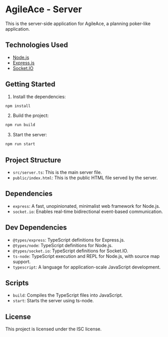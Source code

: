 # AgileAce - Server

This is the server-side application for AgileAce, a planning poker-like application.

## Technologies Used

- [Node.js](https://nodejs.org/)
- [Express.js](https://expressjs.com/)
- [Socket.IO](https://socket.io/)

## Getting Started

1. Install the dependencies:

```sh
npm install
```

2. Build the project:

```sh
npm run build
```

3. Start the server:

```sh
npm run start
```

## Project Structure

- `src/server.ts`: This is the main server file.
- `public/index.html`: This is the public HTML file served by the server.

## Dependencies

- `express`: A fast, unopinionated, minimalist web framework for Node.js.
- `socket.io`: Enables real-time bidirectional event-based communication.

## Dev Dependencies

- `@types/express`: TypeScript definitions for Express.js.
- `@types/node`: TypeScript definitions for Node.js.
- `@types/socket.io`: TypeScript definitions for Socket.IO.
- `ts-node`: TypeScript execution and REPL for Node.js, with source map support.
- `typescript`: A language for application-scale JavaScript development.

## Scripts

- `build`: Compiles the TypeScript files into JavaScript.
- `start`: Starts the server using ts-node.

## License

This project is licensed under the ISC license.